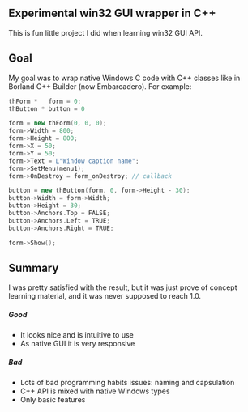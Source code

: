 ## Experimental win32 GUI wrapper in C++
This is fun little project I did when learning win32 GUI API.

## Goal
My goal was to wrap native Windows C code with C++ classes like in Borland C++ Builder (now Embarcadero).
For example:

```c++
thForm *   form = 0;
thButton * button = 0

form = new thForm(0, 0, 0);
form->Width = 800;
form->Height = 800;
form->X = 50;
form->Y = 50;
form->Text = L"Window caption name";
form->SetMenu(menu1);
form->OnDestroy = form_onDestroy; // callback

button = new thButton(form, 0, form->Height - 30);
button->Width = form->Width;
button->Height = 30;
button->Anchors.Top = FALSE;
button->Anchors.Left = TRUE;
button->Anchors.Right = TRUE;

form->Show();
```
## Summary
I was pretty satisfied with the result, but it was just prove of concept learning material, and it was never supposed to reach 1.0.
##### Good
- It looks nice and is intuitive to use
- As native GUI it is very responsive
##### Bad
- Lots of bad programming habits issues: naming and capsulation
- C++ API is mixed with native Windows types
- Only basic features
